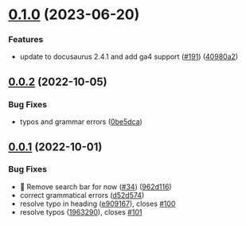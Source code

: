 # [0.1.0](https://github.com/dailydotdev/docs/compare/v0.0.2...v0.1.0) (2023-06-20)


### Features

* update to docusaurus 2.4.1 and add ga4 support ([#191](https://github.com/dailydotdev/docs/issues/191)) ([40980a2](https://github.com/dailydotdev/docs/commit/40980a2d87390eb147507e59267955f1dab224ca))



## [0.0.2](https://github.com/dailydotdev/docs/compare/v0.0.1...v0.0.2) (2022-10-05)


### Bug Fixes

* typos and grammar errors ([0be5dca](https://github.com/dailydotdev/docs/commit/0be5dcaa10a339c9e8ad0f05fcbdf35463819e43))



## [0.0.1](https://github.com/dailydotdev/docs/compare/962d1164a462976d63f94b66771f20196658871d...v0.0.1) (2022-10-01)


### Bug Fixes

* :bug: Remove search bar for now ([#34](https://github.com/dailydotdev/docs/issues/34)) ([962d116](https://github.com/dailydotdev/docs/commit/962d1164a462976d63f94b66771f20196658871d))
* correct grammatical errors ([d52d574](https://github.com/dailydotdev/docs/commit/d52d5740102b7ef8f30c7e0b7b584abb1b1b38db))
* resolve typo in heading  ([e909167](https://github.com/dailydotdev/docs/commit/e9091676472102b25202ff45b5aaad170e45893a)), closes [#100](https://github.com/dailydotdev/docs/issues/100)
* resolve typos  ([1963290](https://github.com/dailydotdev/docs/commit/19632903cedd7cbc5e7d41e296167e1699ee2244)), closes [#101](https://github.com/dailydotdev/docs/issues/101)



